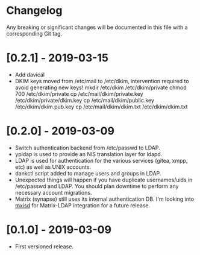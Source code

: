 # Changelog
Any breaking or significant changes will be documented in this file with a corresponding Git tag.

# [0.2.1] - 2019-03-15
  - Add davical
  - DKIM keys moved from /etc/mail to /etc/dkim, intervention required to avoid generating new keys!
        mkdir /etc/dkim /etc/dkim/private
        chmod 700 /etc/dkim/private
        cp /etc/mail/dkim/private.key /etc/dkim/private/dkim.key
        cp /etc/mail/dkim/public.key  /etc/dkim/dkim.pub.key
        cp /etc/mail/dkim/dkim.txt    /etc/dkim/dkim.txt

# [0.2.0] - 2019-03-09
  - Switch authentication backend from /etc/passwd to LDAP.
  - ypldap is used to provide an NIS translation layer for ldapd.
  - LDAP is used for authentication for the various services (gitea, xmpp, etc) as well as UNIX accounts.
  - dankctl script added to manage users and groups in LDAP.
  - Unexpected things will happen if you have duplicate usernames/uids in /etc/passwd and LDAP. You should plan downtime to perform any necessary account migrations.
  - Matrix (synapse) still uses its internal authentication DB. I'm looking into [mxisd](https://github.com/kamax-matrix/mxisd) for Matrix-LDAP integration for a future release.

# [0.1.0] - 2019-03-09
  - First versioned release.
